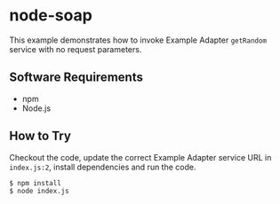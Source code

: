# node-soap

This example demonstrates how to invoke Example Adapter ```getRandom``` service
with no request parameters.

## Software Requirements

* npm
* Node.js

## How to Try

Checkout the code, update the correct Example Adapter service URL in ```index.js:2```,
install dependencies and run the code.

```
$ npm install
$ node index.js
```
